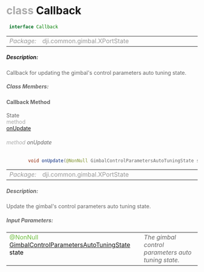 <div class="article"><h1 ><font color="#AAA">class </font>Callback</h1></div>

~~~java
 interface Callback 
~~~

<html><table class="table-supportedby"><tr valign="top"><td width=15%><font color="#999"><i>Package:</i></td><td width=85%><font color="#999">dji.common.gimbal.XPortState</td></tr></table></html>



##### Description:



<font color="#666">Callback for updating the gimbal's control parameters auto tuning state.



##### Class Members:



#### Callback Method

<div class="api-row" id="djigimbal_djigimbalcontrolparametersautotuningstate_onupdate"><div class="api-col left">State</div><div class="api-col middle" style="color:#AAA">method</div><div class="api-col right"><a class="trigger" href="#djigimbal_djigimbalcontrolparametersautotuningstate_onupdate_inline">onUpdate</a></div></div><div class="inline-doc" id="djigimbal_djigimbalcontrolparametersautotuningstate_onupdate_inline"

><div class="article"><h6 ><font color="#AAA">method </font>onUpdate</h6></div>

~~~java
        void onUpdate(@NonNull GimbalControlParametersAutoTuningState state)
~~~

<html><table class="table-supportedby"><tr valign="top"><td width=15%><font color="#999"><i>Package:</i></td><td width=85%><font color="#999">dji.common.gimbal.XPortState</td></tr></table></html>



##### Description:



<font color="#666">Update the gimbal's control parameters auto tuning state.



##### Input Parameters:

<html><table class="table-inline-parameters"><tr valign="top"><td><font color="#70BF41">@NonNull <a href="/Components/Gimbal/DJIGimbal_DJIGimbalControlParametersAutoTuningState.html#djigimbal_djigimbalcontrolparametersautotuningstate">GimbalControlParametersAutoTuningState</a> <font color="#000">state</td><td><font color="#666"><i>The gimbal control parameters auto tuning state.</i></td></tr></table></html></div>


